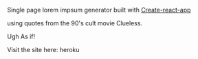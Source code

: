 Single page lorem impsum generator built with [Create-react-app](https://github.com/facebook/create-react-app)

using quotes from the 90's cult movie Clueless.

Ugh As if!

Visit the site here: heroku
